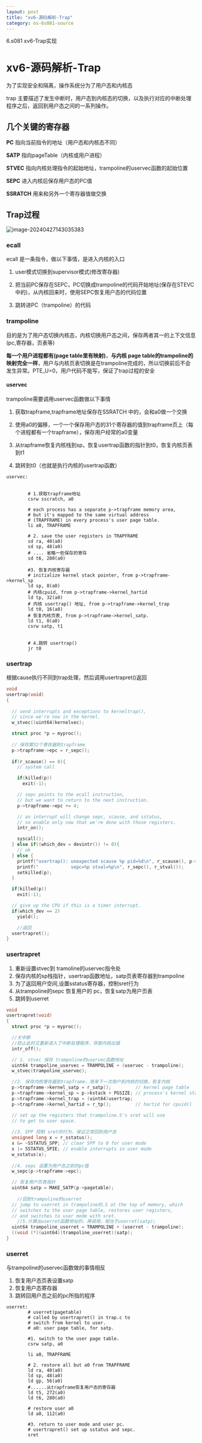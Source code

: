 ```yaml
---
layout: post
title: "xv6-源码解析-Trap"
category: os-6s081-source
---
```


6.s081 xv6-Trap实现

# xv6-源码解析-Trap

为了实现安全和隔离，操作系统分为了用户态和内核态

trap 主要描述了发生中断时，用户态到内核态的切换，以及执行对应的中断处理程序之后，返回到用户态之间的一系列操作。

## 几个关键的寄存器

**PC** 指向当前指令的地址（用户态和内核态不同）

**SATP** 指向pageTable（内核或用户进程）

**STVEC** 指向内核处理指令的起始地址，trampoline的uservec函数的起始位置

**SEPC** 进入内核后保存用户态的PC值

**SSRATCH**  用来和另外一个寄存器值做交换

## Trap过程

![image-20240427143035383](/assets/os/note-page/trap/1.png)

### ecall    

ecall 是一条指令，做以下事情，是进入内核的入口

1. user模式切换到supervisor模式(修改寄存器)

2. 把当前PC保存在SEPC，PC切换成trampoline的代码开始地址(保存在STEVC中的)，从内核回来时，使用SEPC恢复用户态的代码位置
3. 跳转进PC（trampoline）的代码

### trampoline

目的是为了用户态切换内核态，内核切换用户态之间，保存两者其一的上下文信息(pc,寄存器，页表等)

**每一个用户进程都有(page table里有映射)**，**与内核 page table的trampoline的映射完全一样**，用户与内核页表切换是在trampoline完成的，所以切换前后不会发生异常。PTE_U=0，用户代码不能写，保证了trap过程的安全

#### uservec

trampoline需要调用uservec函数做以下事情

1. 获取trapframe,trapframe地址保存在SSRATCH  中的，会和a0做一个交换

2. 使用a0的偏移，一个一个保存用户态的31个寄存器的值到trapframe页上（每个进程都有一个trapframe），保存用户经常的a0变量

3. 从trapframe恢复内核栈到sp，恢复usertrap函数的指针到t0，恢复内核页表到t1

4. 跳转到t0（也就是执行内核的usertrap函数）

```assembly
uservec:    


        # 1.获取trapframe地址
        csrw sscratch, a0
		
        # each process has a separate p->trapframe memory area,
        # but it's mapped to the same virtual address
        # (TRAPFRAME) in every process's user page table.
        li a0, TRAPFRAME
        
        # 2. save the user registers in TRAPFRAME
        sd ra, 40(a0)
        sd sp, 48(a0)
       	# .... 省略一些保存的寄存
        sd t6, 280(a0)
		
		#3. 恢复内核寄存器
        # initialize kernel stack pointer, from p->trapframe->kernel_sp
        ld sp, 8(a0)
        # 内核cpuid, from p->trapframe->kernel_hartid
        ld tp, 32(a0)
        # 内核 usertrap() 地址, from p->trapframe->kernel_trap
        ld t0, 16(a0)
        # 恢复内核页表, from p->trapframe->kernel_satp.
        ld t1, 0(a0)
        csrw satp, t1


        # 4.跳转 usertrap()
        jr t0

```



### usertrap

根据cause执行不同到trap处理，然后调用usertrapret()返回

```c
void
usertrap(void)
{
    
  // send interrupts and exceptions to kerneltrap(),
  // since we're now in the kernel.
  w_stvec((uint64)kernelvec);

  struct proc *p = myproc();
  
  // 保存第32个寄存器到trapframe
  p->trapframe->epc = r_sepc();
  
  if(r_scause() == 8){
    // system call

    if(killed(p))
      exit(-1);

    // sepc points to the ecall instruction,
    // but we want to return to the next instruction.
    p->trapframe->epc += 4;

    // an interrupt will change sepc, scause, and sstatus,
    // so enable only now that we're done with those registers.
    intr_on();

    syscall();
  } else if((which_dev = devintr()) != 0){
    // ok
  } else {
    printf("usertrap(): unexpected scause %p pid=%d\n", r_scause(), p->pid);
    printf("            sepc=%p stval=%p\n", r_sepc(), r_stval());
    setkilled(p);
  }

  if(killed(p))
    exit(-1);

  // give up the CPU if this is a timer interrupt.
  if(which_dev == 2)
    yield();

    //返回
  usertrapret();
}
```



### usertrapret

1. 重新设置stvec到 tramoline的uservec指令处
2. 保存内核的sp栈指针，usertrap函数地址，satp页表寄存器到trampoline
3. 为了返回用户空间,设置sstatus寄存器，控制sret行为
4. 从trampoline的sepc 恢复用户的 pc，恢复satp为用户页表
5. 跳转到userret

```c
void
usertrapret(void)
{
  struct proc *p = myproc();

  //关中断
  //防止此时又重新进入了中断处理程序，导致内核出错
  intr_off();

  // 1. stvec 保存 trampoline的uservec函数地址
  uint64 trampoline_uservec = TRAMPOLINE + (uservec - trampoline);
  w_stvec(trampoline_uservec);

  //2. 保存内核寄存器到trapframe，用来下一次用户到内核的切换，恢复内核
  p->trapframe->kernel_satp = r_satp();         // kernel page table
  p->trapframe->kernel_sp = p->kstack + PGSIZE; // process's kernel stack
  p->trapframe->kernel_trap = (uint64)usertrap;
  p->trapframe->kernel_hartid = r_tp();         // hartid for cpuid()

  // set up the registers that trampoline.S's sret will use
  // to get to user space.
  
  //3. SPP 控制 sret的行为，保证正常回到用户态
  unsigned long x = r_sstatus();
  x &= ~SSTATUS_SPP; // clear SPP to 0 for user mode
  x |= SSTATUS_SPIE; // enable interrupts in user mode
  w_sstatus(x);
	
  //4. sepc 设置为用户态之前的pc值
  w_sepc(p->trapframe->epc);

  // 恢复用户页表指针
  uint64 satp = MAKE_SATP(p->pagetable);
	
    //回到trampoline的userret
  // jump to userret in trampoline的.S at the top of memory, which 
  // switches to the user page table, restores user registers,
  // and switches to user mode with sret.
    //5.计算出userret函数地址的，再调用，相当于userret(satp);
  uint64 trampoline_userret = TRAMPOLINE + (userret - trampoline);
  ((void (*)(uint64))trampoline_userret)(satp);
}
```





### userret

与trampoline的uservec函数做的事情相反

1. 恢复用户态页表设置satp
2. 恢复用户态寄存器
3. 跳转回用户态之前的pc所指的程序

```assembly
userret:
        # userret(pagetable)
        # called by usertrapret() in trap.c to
        # switch from kernel to user.
        # a0: user page table, for satp.

        #1. switch to the user page table.
        csrw satp, a0

        li a0, TRAPFRAME
        
        # 2. restore all but a0 from TRAPFRAME
        ld ra, 40(a0)
        ld sp, 48(a0)
        ld gp, 56(a0)
  		#......从trapframe恢复用户态的寄存器
        ld t5, 272(a0)
        ld t6, 280(a0)

		# restore user a0
        ld a0, 112(a0)
        
        #3. return to user mode and user pc.
        # usertrapret() set up sstatus and sepc.
        sret
```


